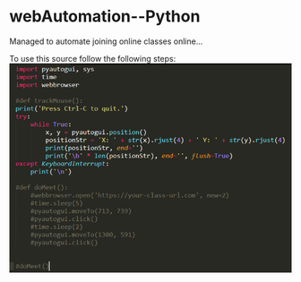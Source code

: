 # webAutomation--Python
Managed to automate joining online classes online...

To use this source follow the following steps:
<img src="/images/img1.png">
